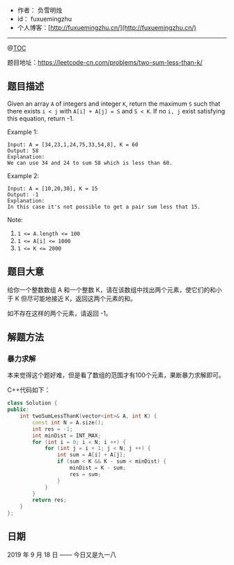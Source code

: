 
- 作者：    负雪明烛
- id：      fuxuemingzhu
- 个人博客：[http://fuxuemingzhu.cn/](http://fuxuemingzhu.cn/)

---
@[TOC](目录)


题目地址：https://leetcode-cn.com/problems/two-sum-less-than-k/

## 题目描述

Given an array `A` of integers and integer `K`, return the maximum `S` such that there exists `i < j` with `A[i] + A[j] = S` and `S < K`. If no `i, j` exist satisfying this equation, return -1.


Example 1:

    Input: A = [34,23,1,24,75,33,54,8], K = 60
    Output: 58
    Explanation: 
    We can use 34 and 24 to sum 58 which is less than 60.

Example 2:

    Input: A = [10,20,30], K = 15
    Output: -1
    Explanation: 
    In this case it's not possible to get a pair sum less that 15.

Note:

1. `1 <= A.length <= 100`
1. `1 <= A[i] <= 1000`
1. `1 <= K <= 2000`

## 题目大意

给你一个整数数组 A 和一个整数 K，请在该数组中找出两个元素，使它们的和小于 K 但尽可能地接近 K，返回这两个元素的和。

如不存在这样的两个元素，请返回 -1。

## 解题方法

### 暴力求解

本来觉得这个题好难，但是看了数组的范围才有100个元素，果断暴力求解即可。

C++代码如下：

```cpp
class Solution {
public:
    int twoSumLessThanK(vector<int>& A, int K) {
        const int N = A.size();
        int res = -1;
        int minDist = INT_MAX;
        for (int i = 0; i < N; i ++) {
            for (int j = i + 1; j < N; j ++) {
                int sum = A[i] + A[j];
                if (sum < K && K - sum < minDist) {
                    minDist = K - sum;
                    res = sum;
                }
            }
        }
        return res;
    }
};
```

## 日期

2019 年 9 月 18 日 —— 今日又是九一八


  [1]: https://blog.csdn.net/fuxuemingzhu/article/details/100977773
